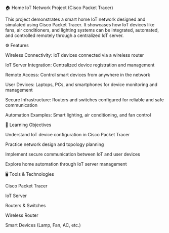 🏠 Home IoT Network Project (Cisco Packet Tracer)

This project demonstrates a smart home IoT network designed and simulated using Cisco Packet Tracer.
It showcases how IoT devices like fans, air conditioners, and lighting systems can be integrated, automated, and controlled remotely through a centralized IoT server.

⚙ Features

Wireless Connectivity: IoT devices connected via a wireless router

IoT Server Integration: Centralized device registration and management

Remote Access: Control smart devices from anywhere in the network

User Devices: Laptops, PCs, and smartphones for device monitoring and management

Secure Infrastructure: Routers and switches configured for reliable and safe communication

Automation Examples: Smart lighting, air conditioning, and fan control

🧠 Learning Objectives

Understand IoT device configuration in Cisco Packet Tracer

Practice network design and topology planning

Implement secure communication between IoT and user devices

Explore home automation through IoT server management

🖥 Tools & Technologies

Cisco Packet Tracer

IoT Server

Routers & Switches

Wireless Router

Smart Devices (Lamp, Fan, AC, etc.)

